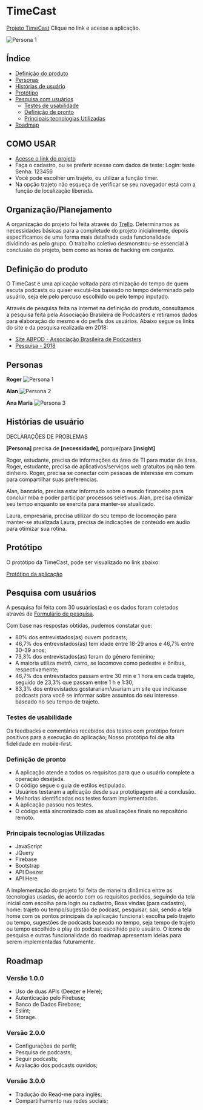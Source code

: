 # TimeCast

[Projeto TimeCast](https://timecast-1557870834786.web.app/) <Laboratoria>
Clique no link e acesse a aplicação.

![Persona 1](public/assets/time.png)

## Índice

* [Definição do produto](#definição-do-produto)
* [Personas](#personas)
* [Histórias de usuário](#Histórias-de-usuário)
* [Protótipo](#protótipo)
* [Pesquisa com usuários](#Pesquisa-com-usuários)
  * [Testes de usabilidade](#testes-de-usabilidade)
  * [Definição de pronto](#Definição-de-pronto)
  * [Principais tecnologias Utilizadas](principais-tecnologias-utilizadas)
* [Roadmap](#roadmap)

## COMO USAR
* [Acesse o link do projeto](https://timecast-1557870834786.web.app/)
* Faça o cadastro, ou se preferir acesse com dados de teste:
  Login: teste
  Senha: 123456
* Você pode escolher um trajeto, ou utilizar a função timer.
* Na opção trajeto não esqueça de verificar se seu navegador está com a função de localização liberada.

## Organização/Planejamento

A organização do projeto foi feita através do [Trello](https://trello.com/b/XNYU5Kpe/projeto-timecast).
Determinamos as necessidades básicas para a completude do projeto inicialmente, depois especificamos de uma forma mais detalhada cada funcionalidade dividindo-as pelo grupo. O trabalho coletivo desmonstrou-se essencial à conclusão do projeto, bem como as horas de hacking em conjunto.

## Definição do produto
O TimeCast é uma aplicação voltada para otimização do tempo de quem escuta podcasts ou quiser escutá-los baseado no tempo determinado pelo usuário, seja ele pelo percuso escolhido ou pelo tempo inputado.

Através de pesquisa feita na internet na definição do produto, consultamos a pesquisa feita pela Associação Brasileira de Podcasters e retiramos dados para elaboração do mesmo e do perfis dos usuários. Abaixo segue os links do site e da pesquisa realizada em 2018:
 * [Site ABPOD - Associação Brasileira de Podcasters](http://abpod.com.br/)
 * [Pesquisa - 2018](http://www.abpod.com.br/media/docs/PodPesquisa-2018.pdf)


## Personas

**Roger**
![Persona 1](public/assets/img-personas/persona-timecast-Roger.png)

**Alan**
![Persona 2](public/assets/img-personas/persona-timecast-Alan.png)

**Ana Maria**
![Persona 3](public/assets/img-personas/persona-timecast-Laura-Maria.png)

## Histórias de usuário

DECLARAÇÕES DE PROBLEMAS

**[Persona]** precisa de **[necessidade]**, porque/para **[insight]**

Roger, estudante, precisa de informações da área de TI para mudar de área.
Roger, estudante, precisa de aplicativos/serviços web gratuitos pq não tem dinheiro.
Roger, precisa se conectar com pessoas de interesse em comum para compartilhar suas preferencias.

Alan, bancário, precisa estar informado sobre o mundo financeiro para concluir mba e poder participar processos seletivos.
Alan, precisa otimizar seu tempo enquanto se exercita para manter-se atualizado. 

Laura, empresária, precisa utilizar do seu tempo de locomoção para manter-se atualizada
Laura, precisa de indicações de conteúdo em áudio para otimizar sua rotina.

## Protótipo

O protótipo da TimeCast, pode ser visualizado no link abaixo:

[Protótipo da aplicação](https://marvelapp.com/5i396b0/screen/56939943)

## Pesquisa com usuários
  A pesquisa foi feita com 30 usuários(as) e os dados foram coletados através de [Formulário de pesquisa](https://forms.gle/LEg8wnfvzsFXZmMy8).

  Com base nas respostas obtidas, pudemos constatar que:
  * 80% dos entrevistados(as) ouvem podcasts;
  * 46,7% dos entrevistados(as) tem idade entre 18-29 anos e 46,7% entre 30-39 anos;
  * 73,3% dos entrevistados(as) foram do gênero feminino;
  * A maioria utiliza metrô, carro, se locomove como pedestre e ônibus, respectivamente;
  * 46,7% dos entrevistados passam entre 30 min e 1 hora em cada trajeto, seguido de 23,3% que passam entre 1 h e 1:30;
  * 83,3% dos entrevistados gostarariam/usariam um site que indicasse podcasts para você se informar sobre assuntos do seu interesse baseado no seu tempo de trajeto.

  
### Testes de usabilidade
  Os feedbacks e comentários recebidos dos testes com protótipo foram positivos para a execução do aplicação;
  Nosso protótipo foi de alta fidelidade em mobile-first.

### Definição de pronto

* A aplicação atende a todos os requisitos para que o usuário complete a operação desejada.
* O código segue o guia de estilos estipulado.
* Usuários testaram a aplicação desde sua prototipagem até a conclusão.
* Melhorias identificadas nos testes foram implementadas.
* A aplicação passou nos testes.
* O código está sincronizado com as atualizações finais no repositório remoto.


### Principais tecnologias Utilizadas
* JavaScript
* JQuery
* Firebase
* Bootstrap
* API Deezer
* API Here

A implementação do projeto foi feita de maneira dinâmica entre as tecnologias usadas, de acordo com os requisitos pedidos, seguindo da tela inicial com escolha para login ou cadastro, Boas vindas (para cadastro), home: trajeto ou tempo/sugestão de podcast, pesquisar, sair, sendo a tela home com os pontos principais da aplicação funcional: escolha pelo trajeto ou tempo, sugestões de podcasts baseado no tempo, seja tempo de trajeto ou tempo escolhido e play do podcast escolhido pelo usuário. O ícone de pesquisa e outras funcionalidade do roadmap apresentam ideias para serem implementadas futuramente.


## Roadmap
### Versão 1.0.0

* Uso de duas APIs (Deezer e Here);
* Autenticação pelo Firebase;
* Banco de Dados Firebase;
* Eslint;
* Storage.

### Versão 2.0.0

* Configurações de perfil;
* Pesquisa de podcasts;
* Seguir podcasts;
* Avaliação dos podcasts ouvidos;

### Versão 3.0.0

* Tradução do Read-me para inglês;
* Compartilhamento nas redes sociais;
